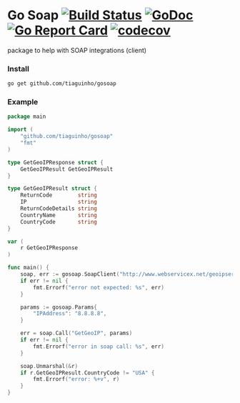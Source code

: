 # Go Soap [![Build Status](https://travis-ci.org/tiaguinho/gosoap.svg?branch=master)](https://travis-ci.org/tiaguinho/gosoap) [![GoDoc](https://godoc.org/github.com/tiaguinho/gosoap?status.png)](https://godoc.org/github.com/tiaguinho/gosoap) [![Go Report Card](https://goreportcard.com/badge/github.com/tiaguinho/gosoap)](https://goreportcard.com/report/github.com/tiaguinho/gosoap) [![codecov](https://codecov.io/gh/tiaguinho/gosoap/branch/master/graph/badge.svg)](https://codecov.io/gh/tiaguinho/gosoap)
package to help with SOAP integrations (client)

### Install

```bash
go get github.com/tiaguinho/gosoap
```

### Example

```go
package main

import (
	"github.com/tiaguinho/gosoap"
	"fmt"
)

type GetGeoIPResponse struct {
	GetGeoIPResult GetGeoIPResult
}

type GetGeoIPResult struct {
	ReturnCode        string
	IP                string
	ReturnCodeDetails string
	CountryName       string
	CountryCode       string
}

var (
	r GetGeoIPResponse
)

func main() {
	soap, err := gosoap.SoapClient("http://www.webservicex.net/geoipservice.asmx?WSDL")
	if err != nil {
		fmt.Errorf("error not expected: %s", err)
	}

	params := gosoap.Params{
		"IPAddress": "8.8.8.8",
	}

	err = soap.Call("GetGeoIP", params)
	if err != nil {
		fmt.Errorf("error in soap call: %s", err)
	}

	soap.Unmarshal(&r)
	if r.GetGeoIPResult.CountryCode != "USA" {
		fmt.Errorf("error: %+v", r)
	}
}
```